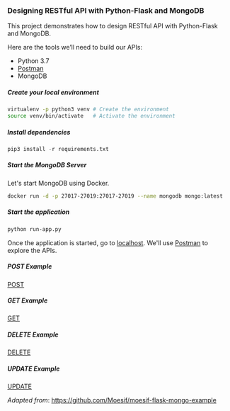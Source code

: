 ### Designing RESTful API with Python-Flask and MongoDB

This project demonstrates how to design RESTful API with Python-Flask and MongoDB.

Here are the tools we’ll need to build our APIs:

* Python 3.7
* [Postman](https://www.postman.com/)
* MongoDB

##### Create your local environment

```bash
virtualenv -p python3 venv # Create the environment
source venv/bin/activate   # Activate the environment
```

##### Install dependencies

```python
pip3 install -r requirements.txt
```

##### Start the MongoDB Server

Let's start MongoDB using Docker.

```bash
docker run -d -p 27017-27019:27017-27019 --name mongodb mongo:latest
```

##### Start the application

```bash
python run-app.py
```

Once the application is started, go to [localhost](http://0.0.0.0:80/).
We'll use [Postman](https://www.postman.com/) to explore the APIs.

##### POST Example
[POST](https://postimg.cc/WhhFkNff)

##### GET Example
[GET](https://postimg.cc/Yh59L1Fh)

##### DELETE Example
[DELETE](https://postimg.cc/DWd8T88m)

##### UPDATE Example
[UPDATE](https://postimg.cc/bDVYyb8Y)

*Adapted from*: https://github.com/Moesif/moesif-flask-mongo-example